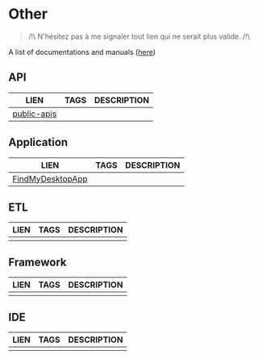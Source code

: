 ﻿# Other

> /!\ N'hésitez pas à me signaler tout lien qui ne serait plus valide. /!\

A list of documentations and manuals ([here](https://github.com/jasonchampagne/FindMyDoc))

## API
|LIEN|TAGS|DESCRIPTION|
|--|--|--|
|[public-apis](https://github.com/public-apis/public-apis)|||

## Application
|LIEN|TAGS|DESCRIPTION|
|--|--|--|
|[FindMyDesktopApp](https://github.com/jasonchampagne/FindMyDesktopApp)|||

## ETL
|LIEN|TAGS|DESCRIPTION|
|--|--|--|
||||

## Framework
|LIEN|TAGS|DESCRIPTION|
|--|--|--|
||||

## IDE
|LIEN|TAGS|DESCRIPTION|
|--|--|--|
||||